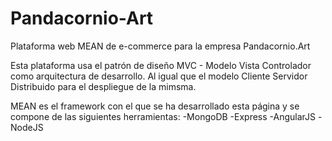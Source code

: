 # Pandacornio-Art
Plataforma web MEAN de e-commerce para la empresa Pandacornio.Art

Esta plataforma usa el patrón de diseño MVC - Modelo Vista Controlador como arquitectura de desarrollo. Al igual que el modelo Cliente Servidor Distribuido para el 
despliegue de la mimsma.

MEAN es el framework con el que se ha desarrollado esta página y se compone de las siguientes herramientas:
-MongoDB
-Express
-AngularJS
-NodeJS
